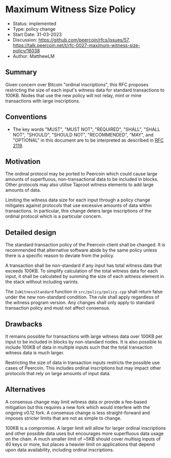 # Maximum Witness Size Policy

- Status: implemented
- Type: policy change
- Start Date: 31-03-2023
- Discussion: https://github.com/peercoin/rfcs/issues/57, https://talk.peercoin.net/t/rfc-0027-maximum-witness-size-policy/16038
- Author: MatthewLM

## Summary

Given concern over Bitcoin "ordinal inscriptions", this RFC proposes restricting
the size of each input's witness data for standard transactions to 100KB. Nodes
that use the new policy will not relay, mint or mine transactions with large
inscriptions.

## Conventions
- The key words "MUST", "MUST NOT", "REQUIRED", "SHALL", "SHALL NOT", "SHOULD", "SHOULD NOT", "RECOMMENDED", "MAY", and "OPTIONAL" in this document are to be interpreted as described in [RFC 2119](http://tools.ietf.org/html/rfc2119).

## Motivation

The ordinal protocol may be ported to Peercoin which could cause large amounts
of superfluous, non-transactional data to be included in blocks. Other protocols
may also utilise Taproot witness elements to add large amounts of data.

Limiting the witness data size for each input through a policy change mitigates
against protocols that use excessive amounts of data within transactions. In
particular, this change deters large inscriptions of the ordinal protocol which
is a particular concern.

## Detailed design

The standard transaction policy of the Peercoin client shall be changed. It is
recommended that alternative software abide by the same policy unless there is a
specific reason to deviate from the policy.

A transaction shall be non-standard if any input has total witness data that
exceeds 100KB. To simplify calculation of the total witness data for each input,
it shall be calculated by summing the size of each witness element in the stack
without including varints.

The `IsWitnessStandard` function in `src/policy/policy.cpp` shall return false
under the new non-standard condition. The rule shall apply regardless of the
witness program version. Any changes shall only apply to standard transaction
policy and must not affect consensus.

## Drawbacks

It remains possible for transactions with large witness data over 100KB per
input to be included in blocks by non-standard nodes. It is also possible to
include 100KB of data in multiple inputs such that the total transaction witness
data is much larger.

Restricting the size of data in transaction inputs restricts the possible use
cases of Peercoin. This includes ordinal inscriptions but may impact other
protocols that rely on large amounts of input data.

## Alternatives

A consensus change may limit witness data or provide a fee-based mitigation but
this requires a new fork which would interfere with the ongoing v0.12 fork. A
consensus change is less straight-forward and imposes stricter limits that are
not as simple to change.

100KB is a compromise. A larger limit will allow for larger ordinal inscriptions
and other possible data uses but encourages more superfluous data usage on the
chain. A much smaller limit of ~5KB should cover multisig inputs of 40 keys or
more, but places a heavier limit on applications that depend upon data
availability, including ordinal inscriptions.

